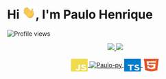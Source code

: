 <h1 align="left">Hi <img src="./hi.gif" height="30px">, I'm Paulo Henrique</h1>
<p align="left"> 
  <img src="https://komarev.com/ghpvc/?username=pauloh-fm&color=blue" alt="Profile views" />
</p>

<div align="center">
  <a href="https://github.com/pauloh-fm">
  <img height="150em" src="https://github-readme-stats.vercel.app/api?username=pauloh-fm&show_icons=true&theme=algolia&include_all_commits=true&count_private=true"/>
  <img height="150em" src="https://github-readme-stats.vercel.app/api/top-langs/?username=pauloh-fm&layout=compact&langs_count=10&theme=algolia"/>
</div>
<div align="center" valign="top"><br>
  <img align="center" alt="Paulo-JS" height="30" width="40" src="https://raw.githubusercontent.com/devicons/devicon/master/icons/javascript/javascript-plain.svg">
  <img align="center" alt="Paulo-py" height="30" width="40" src="https://cdn.jsdelivr.net/gh/devicons/devicon/icons/python/python-original-wordmark.svg" />
  <img align="center" alt="Paulo-Ts" height="30" width="40" src="https://raw.githubusercontent.com/devicons/devicon/master/icons/typescript/typescript-plain.svg">
  <img align="center" alt="Paulo-HTML" height="30" width="40" src="https://raw.githubusercontent.com/devicons/devicon/master/icons/html5/html5-original.svg">
</div>
  
  ##
 
<!-- <div>

  ![Snake animation](https://github.com/pauloh-fm/pauloh-fm/blob/output/github-contribution-grid-snake.svg)

</div>
-->
